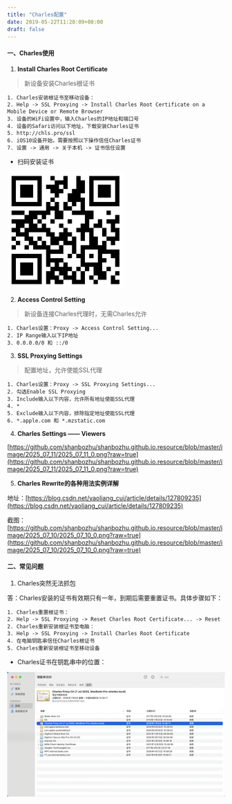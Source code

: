 ```yaml
---
title: "Charles配置"
date: 2019-05-22T11:28:09+08:00
draft: false
---
```


#### 一、Charles使用

1. **Install Charles Root Certificate**

> 新设备安装Charles根证书

```
1. Charles安装根证书至移动设备：
2. Help -> SSL Proxying -> Install Charles Root Certificate on a Mobile Device or Remote Browser
3. 设备的WiFi设置中，输入Charles的IP地址和端口号
4. 设备的Safari访问以下地址，下载安装Charles证书
5. http://chls.pro/ssl
6. iOS10设备开始，需要按照以下操作信任Charles证书
7. 设置 -> 通用 -> 关于本机 -> 证书信任设置
```

- 扫码安装证书

![](https://github.com/shanbozhu/shanbozhu.github.io.resource/blob/master/image/2025_07_07/2025_07_07_0.png?raw=true)

2. **Access Control Setting**

> 新设备连接Charles代理时，无需Charles允许

```
1. Charles设置：Proxy -> Access Control Setting...
2. IP Range输入以下IP地址
3. 0.0.0.0/0 和 ::/0
```

3. **SSL Proxying Settings**

> 配置地址，允许使能SSL代理

```
1. Charles设置：Proxy -> SSL Proxying Settings...
2. 勾选Enable SSL Proxying
3. Include输入以下内容，允许所有地址使能SSL代理
4. *
5. Exclude输入以下内容，排除指定地址使能SSL代理
6. *.apple.com 和 *.mzstatic.com
```

4. **Charles Settings —— Viewers**

[https://github.com/shanbozhu/shanbozhu.github.io.resource/blob/master/image/2025_07_11/2025_07_11_0.png?raw=true](https://github.com/shanbozhu/shanbozhu.github.io.resource/blob/master/image/2025_07_11/2025_07_11_0.png?raw=true)

5. **Charles Rewrite的各种用法实例详解**

地址：[https://blog.csdn.net/yaoliang_cui/article/details/127809235](https://blog.csdn.net/yaoliang_cui/article/details/127809235)

截图：[https://github.com/shanbozhu/shanbozhu.github.io.resource/blob/master/image/2025_07_10/2025_07_10_0.png?raw=true](https://github.com/shanbozhu/shanbozhu.github.io.resource/blob/master/image/2025_07_10/2025_07_10_0.png?raw=true)

#### 二、常见问题

1. Charles突然无法抓包

答：Charles安装的证书有效期只有一年，到期后需要重置证书。具体步骤如下：

```
1. Charles重置根证书：
2. Help -> SSL Proxying -> Reset Charles Root Certificate... -> Reset
2. Charles重新安装根证书至电脑：
3. Help -> SSL Proxying -> Install Charles Root Certificate
4. 在电脑钥匙串信任Charles根证书
5. Charles重新安装根证书至移动设备
```
- Charles证书在钥匙串中的位置：

![](https://github.com/shanbozhu/shanbozhu.github.io.resource/blob/master/image/2025_07_07/2025_07_07_1.png?raw=true)

